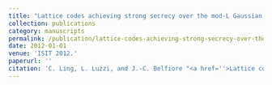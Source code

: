 ```yaml
---
title: "Lattice codes achieving strong secrecy over the mod-L Gaussian channel"
collection: publications
category: manuscripts
permalink: /publication/lattice-codes-achieving-strong-secrecy-over-the-mod-l-gaussian-channel
date: 2012-01-01
venue: 'ISIT 2012.'
paperurl: ''
citation: 'C. Ling, L. Luzzi, and J.-C. Belfiore "<a href=''>Lattice codes achieving strong secrecy over the mod-L Gaussian channel</a>", ISIT 2012.'
---
```

